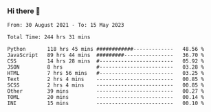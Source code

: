 ### Hi there 👋

<!--
**dominoto/dominoto** is a ✨ _special_ ✨ repository because its `README.md` (this file) appears on your GitHub profile.

Here are some ideas to get you started:

- 🔭 I’m currently working on ...
- 🌱 I’m currently learning ...
- 👯 I’m looking to collaborate on ...
- 🤔 I’m looking for help with ...
- 💬 Ask me about ...
- 📫 How to reach me: ...
- 😄 Pronouns: ...
- ⚡ Fun fact: ...
-->
<!--START_SECTION:waka-->

```text
From: 30 August 2021 - To: 15 May 2023

Total Time: 244 hrs 31 mins

Python       118 hrs 45 mins ############-------------   48.56 %
JavaScript   89 hrs 44 mins  #########----------------   36.70 %
CSS          14 hrs 28 mins  #------------------------   05.92 %
JSON         8 hrs           #------------------------   03.28 %
HTML         7 hrs 56 mins   #------------------------   03.25 %
Text         2 hrs 4 mins    -------------------------   00.85 %
SCSS         2 hrs 4 mins    -------------------------   00.85 %
Other        39 mins         -------------------------   00.27 %
TOML         20 mins         -------------------------   00.14 %
INI          15 mins         -------------------------   00.10 %
```

<!--END_SECTION:waka-->

